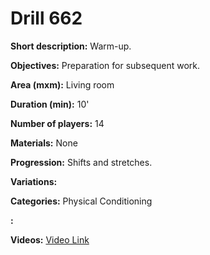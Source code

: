 # Drill 662

**Short description:**
Warm-up.

**Objectives:**
Preparation for subsequent work.

**Area (mxm):**
Living room

**Duration (min):**
10'

**Number of players:**
14

**Materials:**
None

**Progression:**
Shifts and stretches.

**Variations:**


**Categories:**
Physical Conditioning

**:**


**Videos:**
[Video Link](https://www.youtube.com/embed/ZLIjnN0drNI)

